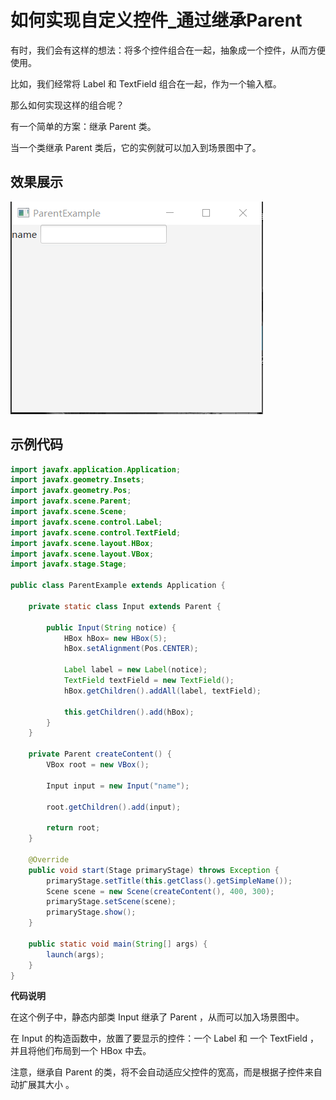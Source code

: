 # 如何实现自定义控件_通过继承Parent

有时，我们会有这样的想法：将多个控件组合在一起，抽象成一个控件，从而方便使用。

比如，我们经常将 Label 和 TextField 组合在一起，作为一个输入框。

那么如何实现这样的组合呢？

有一个简单的方案：继承 Parent 类。

当一个类继承 Parent 类后，它的实例就可以加入到场景图中了。

## 效果展示

![](./pic/CustomControll.png)

## 示例代码

```java
import javafx.application.Application;
import javafx.geometry.Insets;
import javafx.geometry.Pos;
import javafx.scene.Parent;
import javafx.scene.Scene;
import javafx.scene.control.Label;
import javafx.scene.control.TextField;
import javafx.scene.layout.HBox;
import javafx.scene.layout.VBox;
import javafx.stage.Stage;

public class ParentExample extends Application {

    private static class Input extends Parent {
        
        public Input(String notice) {
            HBox hBox= new HBox(5);
            hBox.setAlignment(Pos.CENTER);
            
            Label label = new Label(notice);
            TextField textField = new TextField();
            hBox.getChildren().addAll(label, textField);

            this.getChildren().add(hBox);
        }
    }

    private Parent createContent() {
        VBox root = new VBox();

        Input input = new Input("name");
        
        root.getChildren().add(input);

        return root;
    }

    @Override
    public void start(Stage primaryStage) throws Exception {
        primaryStage.setTitle(this.getClass().getSimpleName());
        Scene scene = new Scene(createContent(), 400, 300);
        primaryStage.setScene(scene);
        primaryStage.show();
    }
    
    public static void main(String[] args) {
        launch(args);
    }
}
```

**代码说明**

在这个例子中，静态内部类 Input 继承了 Parent ，从而可以加入场景图中。

在 Input 的构造函数中，放置了要显示的控件：一个 Label 和 一个 TextField ，并且将他们布局到一个 HBox 中去。

注意，继承自 Parent 的类，将不会自动适应父控件的宽高，而是根据子控件来自动扩展其大小 。